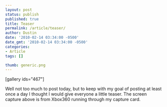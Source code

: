 ```yaml
---
layout: post
status: publish
published: true
title: Teaser
permalink: /article/teaser/
author: Dustin
date: '2010-02-14 03:34:00 -0500'
date_gmt: '2010-02-14 03:34:00 -0500'
categories:
- Article
tags: []

thumb: generic.png
---
```

[gallery ids="467"]

Well not too much to post today, but to keep with my goal of posting at least
once a day I thought I would give everyone a little teaser. The screen capture
above is from Xbox360 running through my capture card.
